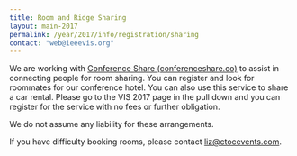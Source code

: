 ```yaml
---
title: Room and Ridge Sharing
layout: main-2017
permalink: /year/2017/info/registration/sharing
contact: "web@ieeevis.org"
---
```


We are working with [Conference Share (conferenceshare.co)](http://conferenceshare.co) to assist in connecting people for room sharing. 
You can register and look for roommates for our conference hotel. 
You can also use this service to share a car rental. 
Please go to the VIS 2017 page in the pull down and you can register for the service with no fees or further obligation.

We do not assume any liability for these arrangements.

If you have difficulty booking rooms, please contact liz@ctocevents.com.

